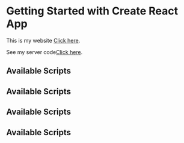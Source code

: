 # Getting Started with Create React App

This is my website [Click here](https://github.com/facebook/create-react-app).

See my server code[Click here](https://github.com/programming-hero-web-course-4/niche-website-server-side-omarali18).

## Available Scripts

## Available Scripts

## Available Scripts

## Available Scripts